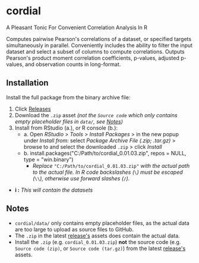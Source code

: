 # cordial
A Pleasant Tonic For Convenient Correlation Analysis In R

Computes pairwise Pearson's correlations of a dataset, or 
specified targets simultaneously in parallel. Conveniently includes the 
ability to filter the input dataset and select a subset of columns to 
compute correlations. Outputs Pearson's product moment correlation 
coefficients, p-values, adjusted p-values, and observation counts in 
long-format.

## Installation

Install the full package from the binary archive file:
  1. Click [Releases](https://github.com/iibadshah/cordial/releases)
  2. Download the `.zip` asset *(not the `Source code` which only contains empty placeholder files in `data/`, see [Notes](https://github.com/iibadshah/cordial/blob/main/README.md#notes))*
  3. Install from RStudio (a.), or R console (b.):
     - a. Open *RStudio* > *Tools* > *Install Packages* > in the new popup under *Install from:* select *Package Archive File (.zip; .tar.gz)* > browse to and select the downloaded `.zip` > click *Install*
     - b. install.packages("C:/Path/to/cordial_0.01.03.zip", repos = NULL, type = "win.binary")
          - *Replace* `"C:/Path/to/cordial_0.01.03.zip"` *with the actual path to the actual file. In R code backslashes (*`\`*) must be escaped (*`\\`*), otherwise use forward slashes (*`/`*).*
  - **i :** *This will contain the datasets*

## Notes
  - `cordial/data/` only contains empty placeholder files, as the actual data are too large to upload as source files to GitHub.
  - The `.zip` in the latest [release's](https://github.com/iibadshah/cordial/releases) assets does contain the actual data.
  - Install the `.zip` (e.g. `cordial_0.01.03.zip`) **not** the source code (e.g. `Source code (zip)`, or `Source code (tar.gz)`) from the latest [release's](https://github.com/iibadshah/cordial/releases) assets.
